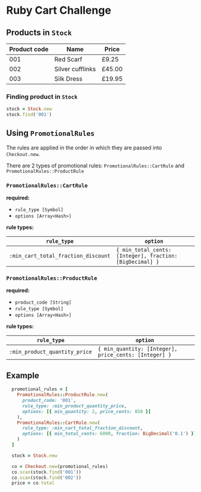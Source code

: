 # Ruby Cart Challenge

## Products in `Stock`

| Product code | Name             | Price  |
| ------------ | ---------------- | ------ |
| 001          | Red Scarf        | £9.25  |
| 002          | Silver cufflinks | £45.00 |
| 003          | Silk Dress       | £19.95 |

### Finding product in `Stock`

```ruby
stock = Stock.new
stock.find('001')
```

## Using `PromotionalRules`

The rules are applied in the order in which they are passed into `Checkout.new`.

There are 2 types of promotional rules: `PromotionalRules::CartRule` and `PromotionalRules::ProductRule`

### `PromotionalRules::CartRule`

**required:**

- `rule_type [Symbol]`
- `options [Array<Hash>]`

**rule types:**

| `rule_type`                         | `option`                                                 |
| ----------------------------------- | -------------------------------------------------------- |
| `:min_cart_total_fraction_discount` | `{ min_total_cents: [Integer], fraction: [BigDecimal] }` |

### `PromotionalRules::ProductRule`

**required:**

- `product_code [String]`
- `rule_type [Symbol]`
- `options [Array<Hash>]`

**rule types:**

| `rule_type`                   | `option`                                              |
| ----------------------------- | ----------------------------------------------------- |
| `:min_product_quantity_price` | `{ min_quantity: [Integer], price_cents: [Integer] }` |

## Example

```ruby
  promotional_rules = [
    PromotionalRules::ProductRule.new(
      product_code: '001',
      rule_type: :min_product_quantity_price,
      options: [{ min_quantity: 2, price_cents: 850 }]
    ),
    PromotionalRules::CartRule.new(
      rule_type: :min_cart_total_fraction_discount,
      options: [{ min_total_cents: 6000, fraction: BigDecimal('0.1') }]
    )
  ]

  stock = Stock.new

  co = Checkout.new(promotional_rules)
  co.scan(stock.find('001'))
  co.scan(stock.find('002'))
  price = co.total
```
